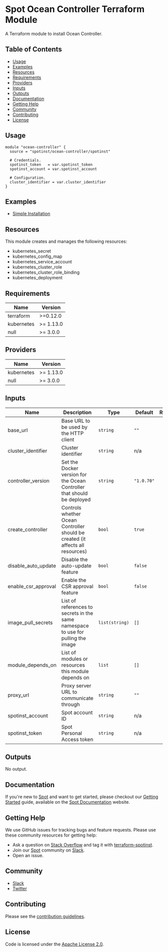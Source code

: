 # Spot Ocean Controller Terraform Module

A Terraform module to install Ocean Controller.

## Table of Contents

- [Usage](#usage)
- [Examples](#examples)
- [Resources](#resources)
- [Requirements](#requirements)
- [Providers](#providers)
- [Inputs](#inputs)
- [Outputs](#outputs)
- [Documentation](#documentation)
- [Getting Help](#getting-help)
- [Community](#community)
- [Contributing](#contributing)
- [License](#license)

## Usage

```hcl
module "ocean-controller" {
  source = "spotinst/ocean-controller/spotinst"

  # Credentials.
  spotinst_token   = var.spotinst_token
  spotinst_account = var.spotinst_account

  # Configuration.
  cluster_identifier = var.cluster_identifier
}
```

## Examples

- [Simple Installation](https://github.com/spotinst/terraform-spotinst-ocean-controller/tree/master/examples/simple-installation)

## Resources

This module creates and manages the following resources:

- kubernetes_secret
- kubernetes_config_map
- kubernetes_service_account
- kubernetes_cluster_role
- kubernetes_cluster_role_binding
- kubernetes_deployment

<!-- BEGINNING OF PRE-COMMIT-TERRAFORM DOCS HOOK -->
## Requirements

| Name | Version |
|------|---------|
| terraform | >=0.12.0 |
| kubernetes | >= 1.13.0 |
| null | >= 3.0.0 |

## Providers

| Name | Version |
|------|---------|
| kubernetes | >= 1.13.0 |
| null | >= 3.0.0 |

## Inputs

| Name | Description | Type | Default | Required |
|------|-------------|------|---------|:--------:|
| base\_url | Base URL to be used by the HTTP client | `string` | `""` | no |
| cluster\_identifier | Cluster identifier | `string` | n/a | yes |
| controller\_version | Set the Docker version for the Ocean Controller that should be deployed | `string` | `"1.0.70"` | no |
| create\_controller | Controls whether Ocean Controller should be created (it affects all resources) | `bool` | `true` | no |
| disable\_auto\_update | Disable the auto-update feature | `bool` | `false` | no |
| enable\_csr\_approval | Enable the CSR approval feature | `bool` | `false` | no |
| image\_pull\_secrets | List of references to secrets in the same namespace to use for pulling the image | `list(string)` | `[]` | no |
| module\_depends\_on | List of modules or resources this module depends on | `list` | `[]` | no |
| proxy\_url | Proxy server URL to communicate through | `string` | `""` | no |
| spotinst\_account | Spot account ID | `string` | n/a | yes |
| spotinst\_token | Spot Personal Access token | `string` | n/a | yes |

## Outputs

No output.

<!-- END OF PRE-COMMIT-TERRAFORM DOCS HOOK -->

## Documentation

If you're new to [Spot](https://spot.io/) and want to get started, please checkout our [Getting Started](https://docs.spot.io/connect-your-cloud-provider/) guide, available on the [Spot Documentation](https://docs.spot.io/) website.

## Getting Help

We use GitHub issues for tracking bugs and feature requests. Please use these community resources for getting help:

- Ask a question on [Stack Overflow](https://stackoverflow.com/) and tag it with [terraform-spotinst](https://stackoverflow.com/questions/tagged/terraform-spotinst/).
- Join our [Spot](https://spot.io/) community on [Slack](http://slack.spot.io/).
- Open an issue.

## Community

- [Slack](http://slack.spot.io/)
- [Twitter](https://twitter.com/spot_hq/)

## Contributing

Please see the [contribution guidelines](CONTRIBUTING.md).

## License

Code is licensed under the [Apache License 2.0](LICENSE).
